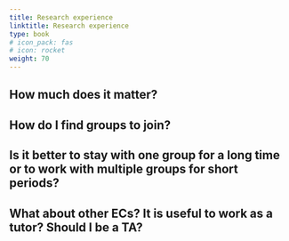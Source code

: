 ```yaml
---
title: Research experience
linktitle: Research experience
type: book
# icon_pack: fas
# icon: rocket
weight: 70
---
```


## How much does it matter?

## How do I find groups to join?

## Is it better to stay with one group for a long time or to work with multiple groups for short periods?

## What about other ECs? It is useful to work as a tutor? Should I be a TA?
